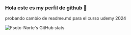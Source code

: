 ### Hola este es my perfil de github 👋
probando cambio de readme.md para el curso udemy 2024


![Fsoto-Norte's GitHub stats](https://github-readme-stats.vercel.app/api?username=Fsoto-Norte&show_icons=true&theme=transparent)
